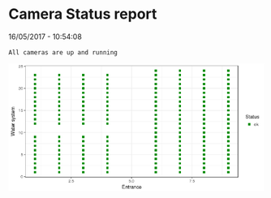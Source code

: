 Camera Status report
================
16/05/2017 - 10:54:08

    All cameras are up and running

![](camreport_files/figure-markdown_github/unnamed-chunk-2-1.png)
